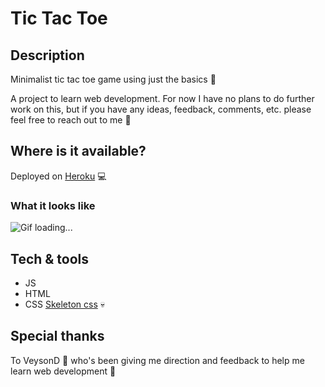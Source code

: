# Tic Tac Toe
## Description
Minimalist tic tac toe game using just the basics 🔨

A project to learn web development. For now I have no plans to do further work on this, but if you have any ideas, feedback, comments, etc. please feel free to reach out to me 🙂

## Where is it available?
Deployed on [Heroku](https://vanilla-js-tictactoe.herokuapp.com/) 💻

### What it looks like
![Gif loading...](https://media.giphy.com/media/MePjkDcru0bbokQCD0/giphy.gif)

## Tech & tools
- JS
- HTML
- CSS [Skeleton css](http://getskeleton.com/) 💀

## Special thanks
To VeysonD 🙌 who's been giving me direction and feedback to help me learn web development 🙂